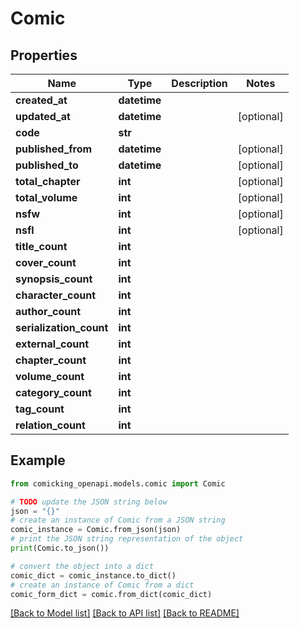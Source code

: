 # Comic


## Properties

Name | Type | Description | Notes
------------ | ------------- | ------------- | -------------
**created_at** | **datetime** |  | 
**updated_at** | **datetime** |  | [optional] 
**code** | **str** |  | 
**published_from** | **datetime** |  | [optional] 
**published_to** | **datetime** |  | [optional] 
**total_chapter** | **int** |  | [optional] 
**total_volume** | **int** |  | [optional] 
**nsfw** | **int** |  | [optional] 
**nsfl** | **int** |  | [optional] 
**title_count** | **int** |  | 
**cover_count** | **int** |  | 
**synopsis_count** | **int** |  | 
**character_count** | **int** |  | 
**author_count** | **int** |  | 
**serialization_count** | **int** |  | 
**external_count** | **int** |  | 
**chapter_count** | **int** |  | 
**volume_count** | **int** |  | 
**category_count** | **int** |  | 
**tag_count** | **int** |  | 
**relation_count** | **int** |  | 

## Example

```python
from comicking_openapi.models.comic import Comic

# TODO update the JSON string below
json = "{}"
# create an instance of Comic from a JSON string
comic_instance = Comic.from_json(json)
# print the JSON string representation of the object
print(Comic.to_json())

# convert the object into a dict
comic_dict = comic_instance.to_dict()
# create an instance of Comic from a dict
comic_form_dict = comic.from_dict(comic_dict)
```
[[Back to Model list]](../README.md#documentation-for-models) [[Back to API list]](../README.md#documentation-for-api-endpoints) [[Back to README]](../README.md)


